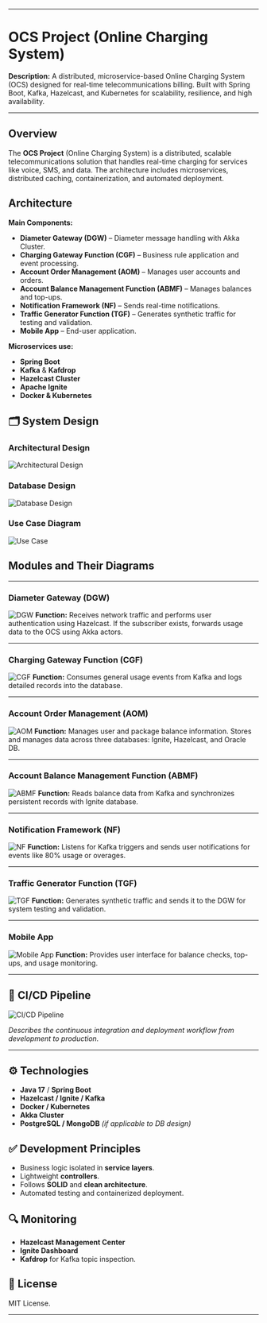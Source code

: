 

---

# OCS Project (Online Charging System)


**Description:**
A distributed, microservice-based Online Charging System (OCS) designed for real-time telecommunications billing. Built with Spring Boot, Kafka, Hazelcast, and Kubernetes for scalability, resilience, and high availability.

---

## Overview

The **OCS Project** (Online Charging System) is a distributed, scalable telecommunications solution that handles real-time charging for services like voice, SMS, and data. The architecture includes microservices, distributed caching, containerization, and automated deployment.

## Architecture

**Main Components:**

* **Diameter Gateway (DGW)** – Diameter message handling with Akka Cluster.
* **Charging Gateway Function (CGF)** – Business rule application and event processing.
* **Account Order Management (AOM)** – Manages user accounts and orders.
* **Account Balance Management Function (ABMF)** – Manages balances and top-ups.
* **Notification Framework (NF)** – Sends real-time notifications.
* **Traffic Generator Function (TGF)** – Generates synthetic traffic for testing and validation.
* **Mobile App** – End-user application.

**Microservices use:**

* **Spring Boot**
* **Kafka** & **Kafdrop**
* **Hazelcast Cluster**
* **Apache Ignite**
* **Docker & Kubernetes**

## 🗂 System Design

### Architectural Design

![Architectural Design](./Pictures/architecturaldesign.png)

### Database Design

![Database Design](./Pictures/dbdesign.png)

### Use Case Diagram

![Use Case](./Pictures/usecase.png)

## Modules and Their Diagrams

---

### **Diameter Gateway (DGW)**

![DGW](./Pictures/dgw.png)
**Function:** Receives network traffic and performs user authentication using Hazelcast. If the subscriber exists, forwards usage data to the OCS using Akka actors.

---

### **Charging Gateway Function (CGF)**

![CGF](./Pictures/cgf.png)
**Function:** Consumes general usage events from Kafka and logs detailed records into the database.

---

### **Account Order Management (AOM)**

![AOM](./Pictures/aom.png)
**Function:** Manages user and package balance information. Stores and manages data across three databases: Ignite, Hazelcast, and Oracle DB.

---

### **Account Balance Management Function (ABMF)**

![ABMF](./Pictures/abmf.png)
**Function:** Reads balance data from Kafka and synchronizes persistent records with Ignite database.

---

### **Notification Framework (NF)**

![NF](./Pictures/nf.png)
**Function:** Listens for Kafka triggers and sends user notifications for events like 80% usage or overages.

---

### **Traffic Generator Function (TGF)**

![TGF](./Pictures/tgf.png)
**Function:** Generates synthetic traffic and sends it to the DGW for system testing and validation.

---

### **Mobile App**

![Mobile App](./Pictures/mobileapp.png)
**Function:** Provides user interface for balance checks, top-ups, and usage monitoring.

---

## 🔄 CI/CD Pipeline

![CI/CD Pipeline](./Pictures/ci-cd.png)

*Describes the continuous integration and deployment workflow from development to production.*

---

## ⚙ Technologies

* **Java 17** / **Spring Boot**
* **Hazelcast / Ignite / Kafka**
* **Docker / Kubernetes**
* **Akka Cluster**
* **PostgreSQL / MongoDB** *(if applicable to DB design)*

## ✅ Development Principles

* Business logic isolated in **service layers**.
* Lightweight **controllers**.
* Follows **SOLID** and **clean architecture**.
* Automated testing and containerized deployment.

## 🔍 Monitoring

* **Hazelcast Management Center**
* **Ignite Dashboard**
* **Kafdrop** for Kafka topic inspection.

## 📜 License

MIT License.

---

